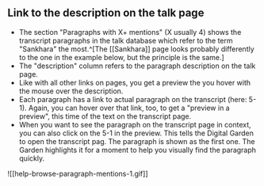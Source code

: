 
## Link to the description on the talk page
- The section "Paragraphs with X+ mentions" (X usually 4) shows the transcript paragraphs in the talk database which refer to the term "Sankhara" the most.^[The [[Sankhara]] page looks probably differently to the one in the example below, but the principle is the same.]
- The "description" column refers to the paragraph description on the talk page.
- Like with all other links on pages, you get a preview the  you hover with the mouse over the description. 
- Each paragraph has a link to actual paragraph on the transcript (here: 5-1).  Again, you can hover over that link, too, to get a "preview in a preview", this time of the text on the transcript page.
- When you want to see the paragraph on the transcript page in context, you can also click on the 5-1 in the preview. This tells the Digital Garden to open the transcript pag. The  paragraph is shown as the first one. The Garden highlights it for a moment to help you visually find the paragraph quickly. 

![[help-browse-paragraph-mentions-1.gif]]
